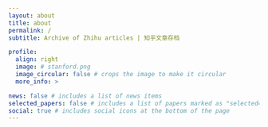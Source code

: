```yaml
---
layout: about
title: about
permalink: /
subtitle: Archive of Zhihu articles | 知乎文章存档

profile:
  align: right
  image: # stanford.png
  image_circular: false # crops the image to make it circular
  more_info: >

news: false # includes a list of news items
selected_papers: false # includes a list of papers marked as "selected={true}"
social: true # includes social icons at the bottom of the page
---
```

